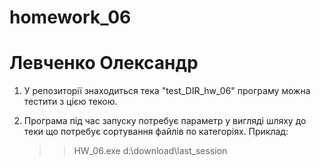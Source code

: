 # homework_06

# Левченко Олександр

1. У репозиторії знаходиться тека "test_DIR_hw_06"
   програму можна тестити з цією текою.

2. Програма під час запуску потребує параметр у вигляді шляху до теки
   що потребує сортування файлів по категоріях.
   Приклад:
   > > HW_06.exe d:\download\last_session
